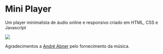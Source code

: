 # Mini Player
Um player minimalista de áudio online e responsivo criado em HTML, CSS e Javascript

![](https://i.imgur.com/Kr09ZC4.png)

Agradecimentos a [André Abner](https://www.youtube.com/watch?v=Ht-ue3cUUjU) pelo fornecimento da música.